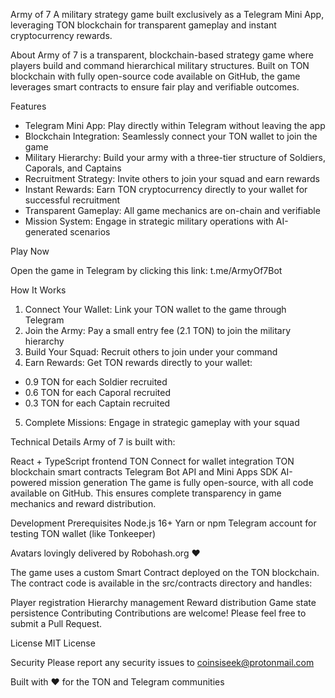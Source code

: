 Army of 7
A military strategy game built exclusively as a Telegram Mini App, leveraging TON blockchain for transparent gameplay and instant cryptocurrency rewards.

About
Army of 7 is a transparent, blockchain-based strategy game where players build and command hierarchical military structures. Built on TON blockchain with fully open-source code available on GitHub, the game leverages smart contracts to ensure fair play and verifiable outcomes.

Features
* Telegram Mini App: Play directly within Telegram without leaving the app
* Blockchain Integration: Seamlessly connect your TON wallet to join the game
* Military Hierarchy: Build your army with a three-tier structure of Soldiers, Caporals, and Captains
* Recruitment Strategy: Invite others to join your squad and earn rewards
* Instant Rewards: Earn TON cryptocurrency directly to your wallet for successful recruitment
* Transparent Gameplay: All game mechanics are on-chain and verifiable
* Mission System: Engage in strategic military operations with AI-generated scenarios

Play Now

Open the game in Telegram by clicking this link: t.me/ArmyOf7Bot

How It Works
1. Connect Your Wallet: Link your TON wallet to the game through Telegram
2. Join the Army: Pay a small entry fee (2.1 TON) to join the military hierarchy
3. Build Your Squad: Recruit others to join under your command
4. Earn Rewards: Get TON rewards directly to your wallet:
  * 0.9 TON for each Soldier recruited
  * 0.6 TON for each Caporal recruited
  * 0.3 TON for each Captain recruited
5. Complete Missions: Engage in strategic gameplay with your squad


Technical Details
Army of 7 is built with:

React + TypeScript frontend
TON Connect for wallet integration
TON blockchain smart contracts
Telegram Bot API and Mini Apps SDK
AI-powered mission generation
The game is fully open-source, with all code available on GitHub. This ensures complete transparency in game mechanics and reward distribution.

Development
Prerequisites
Node.js 16+
Yarn or npm
Telegram account for testing
TON wallet (like Tonkeeper)

Avatars lovingly delivered by Robohash.org ❤️

The game uses a custom Smart Contract deployed on the TON blockchain. The contract code is available in the src/contracts directory and handles:

Player registration
Hierarchy management
Reward distribution
Game state persistence
Contributing
Contributions are welcome! Please feel free to submit a Pull Request.

License
MIT License

Security
Please report any security issues to coinsiseek@protonmail.com

Built with ❤️ for the TON and Telegram communities

